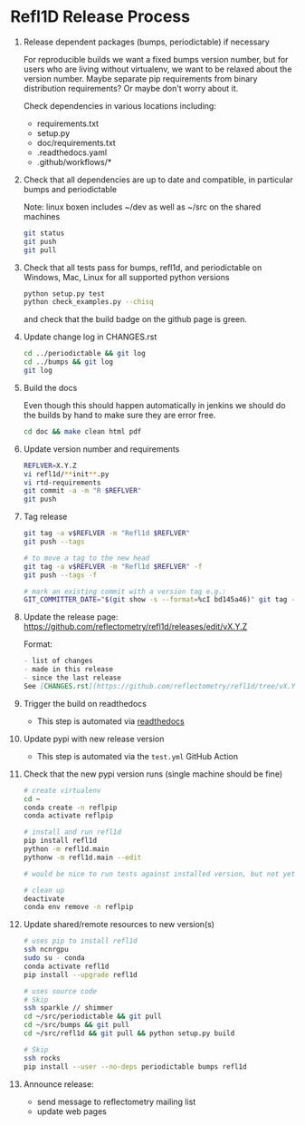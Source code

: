 # Refl1D Release Process

1. Release dependent packages (bumps, periodictable) if necessary

    For reproducible builds we want a fixed bumps version number, but for users who are living without virtualenv, we want to be relaxed about the version number. Maybe separate pip requirements from binary distribution requirements? Or maybe don't worry about it.

    Check dependencies in various locations including:
    - requirements.txt
    - setup.py
    - doc/requirements.txt
    - .readthedocs.yaml
    - .github/workflows/\*

1. Check that all dependencies are up to date and compatible, in particular bumps and periodictable

    Note: linux boxen includes ~/dev as well as ~/src on the shared machines

    ```bash
    git status
    git push
    git pull
    ```

1. Check that all tests pass for bumps, refl1d, and periodictable on Windows, Mac, Linux for all supported python versions

    ```bash
    python setup.py test
    python check_examples.py --chisq
    ```

    and check that the build badge on the github page is green.

1. Update change log in CHANGES.rst

    ```bash
    cd ../periodictable && git log
    cd ../bumps && git log
    git log

1. Build the docs

    Even though this should happen automatically in jenkins we should do the builds by hand to make sure they are error free.

    ```bash
    cd doc && make clean html pdf
    ```

1. Update version number and requirements

    ```bash
    REFLVER=X.Y.Z
    vi refl1d/**init**.py
    vi rtd-requirements
    git commit -a -m "R $REFLVER"
    git push
    ```

1. Tag release

    ```bash
    git tag -a v$REFLVER -m "Refl1d $REFLVER"
    git push --tags

    # to move a tag to the new head
    git tag -a v$REFLVER -m "Refl1d $REFLVER" -f
    git push --tags -f

    # mark an existing commit with a version tag e.g.:
    GIT_COMMITTER_DATE="$(git show -s --format=%cI bd145a46)" git tag -a v0.8.1 bd145a46 -m "Refl1d 0.8.1"
    
1. Update the release page: https://github.com/reflectometry/refl1d/releases/edit/vX.Y.Z
  
      Format:
      ```markdown
      - list of changes
      - made in this release
      - since the last release
      See [CHANGES.rst](https://github.com/reflectometry/refl1d/tree/vX.Y.Z/CHANGES.rst) for complete history.

1. Trigger the build on readthedocs
    - This step is automated via [readthedocs](https://readthedocs.org/builds/refl1d/)

1. Update pypi with new release version
    - This step is automated via the `test.yml` GitHub Action

1. Check that the new pypi version runs (single machine should be fine)
      
    ```bash
    # create virtualenv
    cd ~
    conda create -n reflpip
    conda activate reflpip

    # install and run refl1d
    pip install refl1d
    python -m refl1d.main
    pythonw -m refl1d.main --edit

    # would be nice to run tests against installed version, but not yet possible

    # clean up
    deactivate
    conda env remove -n reflpip 
    ```

1. Update shared/remote resources to new version(s)

    ```bash
    # uses pip to install refl1d
    ssh ncnrgpu
    sudo su - conda
    conda activate refl1d
    pip install --upgrade refl1d

    # uses source code
    # Skip
    ssh sparkle // shimmer
    cd ~/src/periodictable && git pull
    cd ~/src/bumps && git pull
    cd ~/src/refl1d && git pull && python setup.py build

    # Skip
    ssh rocks
    pip install --user --no-deps periodictable bumps refl1d
    ```

1. Announce release:
    - send message to reflectometry mailing list
    - update web pages
